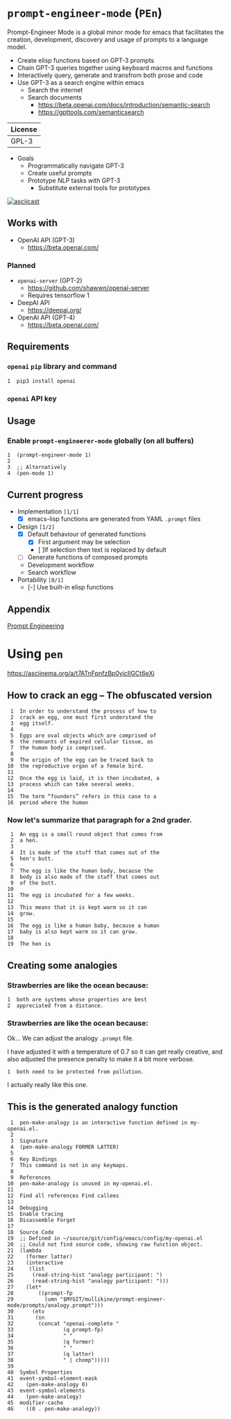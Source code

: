 # `prompt-engineer-mode` (`PEn`)

Prompt-Engineer Mode is a global minor mode for emacs that facilitates the
creation, development, discovery and usage of prompts to a language model.

-   Create elisp functions based on GPT-3 prompts
-   Chain GPT-3 queries together using keyboard macros and functions
-   Interactively query, generate and transfrom both prose and code
-   Use GPT-3 as a search engine within emacs
    -   Search the internet
    -   Search documents
        -   <https://beta.openai.com/docs/introduction/semantic-search>
        -   <https://gpttools.com/semanticsearch>

| License |
| ------- |
| GPL-3   |

- Goals
  - Programmatically navigate GPT-3
  - Create useful prompts
  - Prototype NLP tasks with GPT-3
    - Substitute external tools for prototypes

[![asciicast](https://asciinema.org/a/t7ATnFpnfzBp0yicIlGCt6eXi.png)](https://asciinema.org/a/t7ATnFpnfzBp0yicIlGCt6eXi)

## Works with

-   OpenAI API (GPT-3)
    -   <https://beta.openai.com/>


### Planned

-   `openai-server` (GPT-2)
    -   <https://github.com/shawwn/openai-server>
    -   Requires tensorflow 1
-   DeepAI API
    -   <https://deepai.org/>
-   OpenAI API (GPT-4)
    -   <https://beta.openai.com/>


## Requirements


### `openai` `pip` library and command

    1  pip3 install openai


### `openai` API key


## Usage


### Enable `prompt-engineerer-mode` globally (on all buffers)

    1  (prompt-engineer-mode 1)
    2  
    3  ;; Alternatively
    4  (pen-mode 1)


## Current progress

-   Implementation <code>[1/1]</code>
    -   [X] emacs-lisp functions are generated from YAML `.prompt` files
-   Design <code>[1/2]</code>
    -   [X] Default behaviour of generated functions
        -   [X] First argument may be selection
        -   [ ]If selection then text is replaced by default
    -   [ ] Generate functions of composed prompts
    -   Development workflow
    -   Search workflow
-   Portability <code>[0/1]</code>
    -   [-] Use built-in elisp functions


## Appendix

[Prompt Engineering](https://www.google.com/search?q=prompt+engineering+gpt)


# Using `pen`

<https://asciinema.org/a/t7ATnFpnfzBp0yicIlGCt6eXi>


## <span class="underline">How to crack an egg</span> &#x2013; The obfuscated version

     1  In order to understand the process of how to
     2  crack an egg, one must first understand the
     3  egg itself.
     4  
     5  Eggs are oval objects which are comprised of
     6  the remnants of expired cellular tissue, as
     7  the human body is comprised.
     8  
     9  The origin of the egg can be traced back to
    10  the reproductive organ of a female bird.
    11  
    12  Once the egg is laid, it is then incubated, a
    13  process which can take several weeks.
    14  
    15  The term “founders” refers in this case to a
    16  period where the human


<a id="orgca7d14c"></a>

### Now let's summarize that paragraph for a 2nd grader.

     1  An egg is a small round object that comes from
     2  a hen.
     3  
     4  It is made of the stuff that comes out of the
     5  hen's butt.
     6  
     7  The egg is like the human body, because the
     8  body is also made of the stuff that comes out
     9  of the butt.
    10  
    11  The egg is incubated for a few weeks.
    12  
    13  This means that it is kept warm so it can
    14  grow.
    15  
    16  The egg is like a human baby, because a human
    17  baby is also kept warm so it can grow.
    18  
    19  The hen is


## Creating some analogies


### Strawberries are like the ocean because:

    1  both are systems whose properties are best 
    2  appreciated from a distance.


### Strawberries are like the ocean because:

Ok&#x2026; We can adjust the analogy `.prompt` file.

I have adjusted it with a temperature of 0.7
so it can get really creative, and also
adjusted the presence penalty to make it a bit
more verbose.

    1  both need to be protected from pollution.

I actually really like this one.


## This is the generated analogy function

     1  pen-make-analogy is an interactive function defined in my-openai.el.
     2  
     3  Signature
     4  (pen-make-analogy FORMER LATTER)
     5  
     6  Key Bindings
     7  This command is not in any keymaps.
     8  
     9  References
    10  pen-make-analogy is unused in my-openai.el.
    11  
    12  Find all references Find callees
    13  
    14  Debugging
    15  Enable tracing
    16  Disassemble Forget
    17  
    18  Source Code
    19  ;; Defined in ~/source/git/config/emacs/config/my-openai.el
    20  ;; Could not find source code, showing raw function object.
    21  (lambda
    22    (former latter)
    23    (interactive
    24     (list
    25      (read-string-hist "analogy participant: ")
    26      (read-string-hist "analogy participant: ")))
    27    (let*
    28        ((prompt-fp
    29          (umn "$MYGIT/mullikine/prompt-engineer-mode/prompts/analogy.prompt")))
    30      (etv
    31       (sn
    32        (concat "openai-complete "
    33                (q prompt-fp)
    34                " "
    35                (q former)
    36                " "
    37                (q latter)
    38                " | chomp")))))
    39  
    40  Symbol Properties
    41  event-symbol-element-mask
    42    (pen-make-analogy 0)
    43  event-symbol-elements
    44    (pen-make-analogy)
    45  modifier-cache
    46    ((0 . pen-make-analogy))

